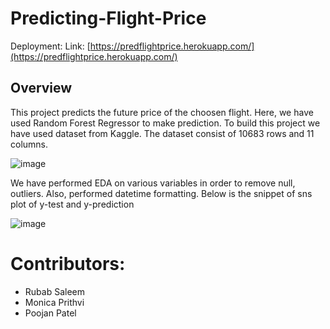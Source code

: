# Predicting-Flight-Price

Deployment:
Link: [https://predflightprice.herokuapp.com/](https://predflightprice.herokuapp.com/)

## Overview
This project predicts the future price of the choosen flight. Here, we have used Random Forest Regressor to make prediction. To build this project we have used dataset from Kaggle. The dataset consist of 10683 rows and 11 columns.

![image](https://user-images.githubusercontent.com/55655289/129272286-b312b0bb-4601-4fee-ac5e-01ee0e3b6cea.png)

We have performed EDA on various variables in order to remove null, outliers. Also, performed datetime formatting. Below is the snippet of sns plot of y-test and y-prediction

![image](https://user-images.githubusercontent.com/55655289/129272683-d4665009-b0a7-40bf-8c5e-0160bebb875e.png)

# Contributors:
* Rubab Saleem
* Monica Prithvi
* Poojan Patel
